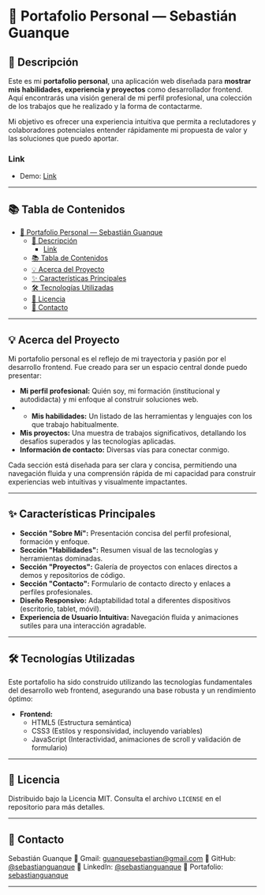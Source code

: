 # 🚀 Portafolio Personal — Sebastián Guanque

## 📝 Descripción

Este es mi **portafolio personal**, una aplicación web diseñada para **mostrar mis habilidades, experiencia y proyectos** como desarrollador frontend. Aquí encontrarás una visión general de mi perfil profesional, una colección de los trabajos que he realizado y la forma de contactarme.

Mi objetivo es ofrecer una experiencia intuitiva que permita a reclutadores y colaboradores potenciales entender rápidamente mi propuesta de valor y las soluciones que puedo aportar.

### Link

- Demo: [Link](https://sebastianguanque.dev.ar/)

---

## 📚 Tabla de Contenidos

- [🚀 Portafolio Personal — Sebastián Guanque](#-portafolio-personal--sebastián-guanque)
  - [📝 Descripción](#-descripción)
    - [Link](#link)
  - [📚 Tabla de Contenidos](#-tabla-de-contenidos)
  - [💡 Acerca del Proyecto](#-acerca-del-proyecto)
  - [✨ Características Principales](#-características-principales)
  - [🛠️ Tecnologías Utilizadas](#️-tecnologías-utilizadas)
  - [📄 Licencia](#-licencia)
  - [📧 Contacto](#-contacto)

---

## 💡 Acerca del Proyecto

Mi portafolio personal es el reflejo de mi trayectoria y pasión por el desarrollo frontend. Fue creado para ser un espacio central donde puedo presentar:

- **Mi perfil profesional:** Quién soy, mi formación (institucional y autodidacta) y mi enfoque al construir soluciones web.
- - **Mis habilidades:** Un listado de las herramientas y lenguajes con los que trabajo habitualmente.
- **Mis proyectos:** Una muestra de trabajos significativos, detallando los desafíos superados y las tecnologías aplicadas.
- **Información de contacto:** Diversas vías para conectar conmigo.

Cada sección está diseñada para ser clara y concisa, permitiendo una navegación fluida y una comprensión rápida de mi capacidad para construir experiencias web intuitivas y visualmente impactantes.

---

## ✨ Características Principales

- **Sección "Sobre Mí":** Presentación concisa del perfil profesional, formación y enfoque.
- **Sección "Habilidades":** Resumen visual de las tecnologías y herramientas dominadas.
- **Sección "Proyectos":** Galería de proyectos con enlaces directos a demos y repositorios de código.
- **Sección "Contacto":** Formulario de contacto directo y enlaces a perfiles profesionales.
- **Diseño Responsivo:** Adaptabilidad total a diferentes dispositivos (escritorio, tablet, móvil).
- **Experiencia de Usuario Intuitiva:** Navegación fluida y animaciones sutiles para una interacción agradable.

---

## 🛠️ Tecnologías Utilizadas

Este portafolio ha sido construido utilizando las tecnologías fundamentales del desarrollo web frontend, asegurando una base robusta y un rendimiento óptimo:

- **Frontend:**
  - HTML5 (Estructura semántica)
  - CSS3 (Estilos y responsividad, incluyendo variables)
  - JavaScript (Interactividad, animaciones de scroll y validación de formulario)

---

## 📄 Licencia

Distribuido bajo la Licencia MIT. Consulta el archivo `LICENSE` en el repositorio para más detalles.

---

## 📧 Contacto

Sebastián Guanque
🔗 Gmail: [guanquesebastian@gmail.com](mailto:guanquesebastian@gmail.com)
🔗 GitHub: [@sebastianguanque](https://github.com/sebastianguanque)
🔗 LinkedIn: [@sebastianguanque](https://linkedin.com/in/sebastianguanque)
🔗 Portafolio: [sebastianguanque](https://sebastianguanque.dev.ar/)

---
